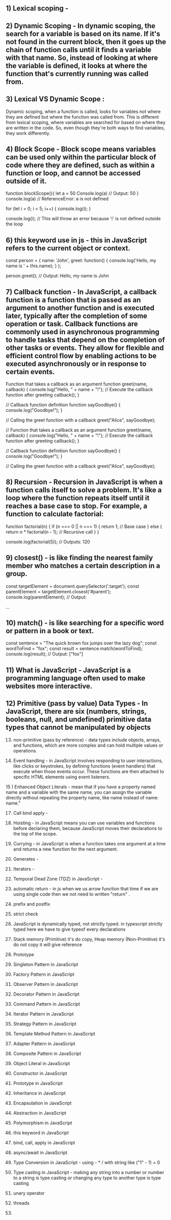 ## 1) Lexical scoping - 


## 2) Dynamic Scoping - In dynamic scoping, the search for a variable is based on its name. If it's not found in the current block, then it goes up the chain of function calls until it finds a variable with that name. So, instead of looking at where the variable is defined, it looks at where the function that's currently running was called from.


## 3) Lexical VS Dynamic Scope :

   Dynamic scoping, when a function is called, looks for variables not where they are defined but where the function was called from. This is different from lexical scoping, where variables are searched for based on where they are written in the code. So, even though they're both ways to find variables, they work differently.


## 4) Block Scope - Block scope means variables can be used only within the particular block of code where they are defined, such as within a function or loop, and cannot be accessed outside of it.

function blockScope(){
    let a = 50 
    Console.log(a) //  Output: 50
}
console.log(a)  // ReferenceError: a is not defined

for (let i = 0; i < 5; i++) {
  console.log(i);
}

console.log(i); // This will throw an error because 'i' is not defined outside the loop

 


## 6) this keyword use in js  -  this in JavaScript refers to the current object or context. 

const person = {
  name: 'John',
  greet: function() {
    console.log('Hello, my name is ' + this.name);
  }
};

person.greet(); // Output: Hello, my name is John

## 7) Callback function - In JavaScript, a callback function is a function that is passed as an argument to another function and is executed later, typically after the completion of some operation or task. Callback functions are commonly used in asynchronous programming to handle tasks that depend on the completion of other tasks or events. They allow for flexible and efficient control flow by enabling actions to be executed asynchronously or in response to certain events.

Function that takes a callback as an argument
function greet(name, callback) {
  console.log("Hello, " + name + "!");
  // Execute the callback function after greeting
  callback();
}

// Callback function definition
function sayGoodbye() {
  console.log("Goodbye!");
}

// Calling the greet function with a callback
greet("Alice", sayGoodbye);

// Function that takes a callback as an argument
function greet(name, callback) {
  console.log("Hello, " + name + "!");
  // Execute the callback function after greeting
  callback();
}

// Callback function definition
function sayGoodbye() {
  console.log("Goodbye!");
}

// Calling the greet function with a callback
greet("Alice", sayGoodbye);


## 8) Recursion - Recursion in JavaScript is when a function calls itself to solve a problem. It's like a loop where the function repeats itself until it reaches a base case to stop. For example, a function to calculate factorial:

function factorial(n) {
  if (n === 0 || n === 1) {
    return 1; // Base case
  } else {
    return n * factorial(n - 1); // Recursive call
  }
}

console.log(factorial(5)); // Outputs: 120




## 9) closest() - is like finding the nearest family member who matches a certain description in a group.
const targetElement = document.querySelector('.target');
const parentElement = targetElement.closest('#parent');
console.log(parentElement); // Output: <div id="parent">...</div>


## 10) match()  - is like searching for a specific word or pattern in a book or text.
const sentence = "The quick brown fox jumps over the lazy dog";
const wordToFind = "fox";
const result = sentence.match(wordToFind);
console.log(result); // Output: ["fox"]



## 11) What is JavaScript - JavaScript is a programming language often used to make websites more interactive.



## 12) Primitive (pass by value)  Data Types - In JavaScript, there are six (numbers, strings, booleans, null, and undefined) primitive data types that cannot be manipulated by objects



13) non-primitive (pass by reference) - data types include objects, arrays, and functions, which are more complex and can hold multiple values or operations.



14) Event handling - in JavaScript involves responding to user interactions, like clicks or keystrokes, by defining functions (event handlers) that execute when those events occur. These functions are then attached to specific HTML elements using event listeners.



15 ) Enhanced Object Literals - mean that if you have a property named name and a variable with the same name, you can assign the variable directly without repeating the property name, like name instead of name: name."



17) Call bind apply - 


18) Hoisting -  in JavaScript means you can use variables and functions before declaring them, because JavaScript moves their declarations to the top of the scope.


19) Currying - in JavaScript is when a function takes one argument at a time and returns a new function for the next argument.

20) Generates - 

21) Iterators -

22) Temporal Dead Zone (TDZ) in JavaScript - 

23) automatic return - in js when we us arrow function that time if we are using  single code then we not need to written "return" .

24) prefix and postfix

25) strict check

26) JavaScript is dynamically typed, not strictly typed. in typescript strictly typed here we have to give typeof every declarations

27) Stack memory (Primitive) it's do copy, Heap memory (Non-Primitive) it's do not copy it will give reference

30) Prototype 

31) Singleton Pattern in JavaScript
32) Factory Pattern in JavaScript
33) Observer Pattern in JavaScript
34) Decorator Pattern in JavaScript
35) Command Pattern in JavaScript
36) Iterator Pattern in JavaScript
37) Strategy Pattern in JavaScript
38) Template Method Pattern in JavaScript
39) Adapter Pattern in JavaScript
40) Composite Pattern in JavaScript

41) Object Literal in JavaScript
42) Constructor in JavaScript
43) Prototype in JavaScript
44) Inheritance in JavaScript
45) Encapsulation in JavaScript
46) Abstraction in JavaScript
47) Polymorphism in JavaScript
48) this keyword in JavaScript
49) bind, call, apply in JavaScript
50) async/await in JavaScript
51) Type Conversion in JavaScript - using - * / with string like ("1" - 1) = 0
52) Type casting in JavaScript - making any string into a number or number to a string is type casting or changing any type to another type is type casting

53) unary operator
54) threads 
55) 
